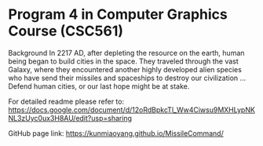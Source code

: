 # Program 4 in Computer Graphics Course (CSC561)
Background
In 2217 AD, after depleting the resource on the earth, human being began to build cities in the space. They traveled through the vast Galaxy, where they encountered another highly developed alien species who have send their missiles and spaceships to destroy our civilization …
Defend human cities, or our last hope might be at stake.

For detailed readme please refer to:
https://docs.google.com/document/d/12oRdBpkcTl_Ww4Ciwsu9MXHLypNKNL3zUyc0ux3H8AU/edit?usp=sharing

GitHub page link:
https://kunmiaoyang.github.io/MissileCommand/